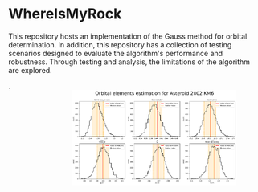 # WhereIsMyRock
This repository hosts an implementation of the Gauss method for orbital determination. In addition, this repository has a collection of testing scenarios designed to evaluate the algorithm's performance and robustness. Through testing and analysis, the limitations of the algorithm are explored.

.
<img
  src="Images/2002_KM6.png"
  alt="Alt text"
  title="reconstruction of Saturn considering the rotation from several observations"
  style="display: block;
  margin-left: 25%;
  margin-right: 25%;
  width: 65%;
  text-align: center;"></center>
